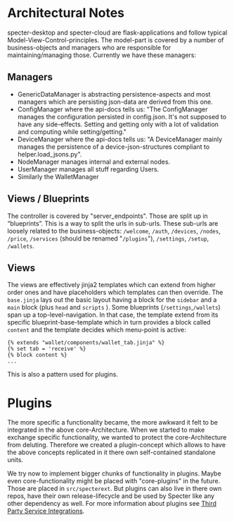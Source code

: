 # Architectural Notes

specter-desktop and specter-cloud are flask-applications and follow typical Model-View-Control-principles. The model-part is covered by a number of business-objects and managers who are responsible for maintaining/managing those. Currently we have these managers:

## Managers

* GenericDataManager is abstracting persistence-aspects and most managers which are persisting json-data are derived from this one.
* ConfigManager where the api-docs tells us: "The ConfigManager manages the configuration persisted in config.json. It's not supposed to have any side-effects. Setting and getting only with a lot of validation and computing while setting/getting."
* DeviceManager where the api-docs tells us: "A DeviceManager mainly manages the persistence of a device-json-structures compliant to helper.load_jsons.py".
* NodeManager manages internal and external nodes.
* UserManager manages all stuff regarding Users.
* Similarly the WalletManager
        
## Views / Blueprints
The controller is covered by "server_endpoints". Those are split up in “blueprints”. This is a way to split the urls in sub-urls. These sub-urls are loosely related to the business-objects: `/welcome`, `/auth`, `/devices`, `/nodes`, `/price`, `/services` (should be renamed "`/plugins`"), `/settings`, `/setup`, `/wallets`.

## Views
The views are effectively jinja2 templates which can extend from higher order ones and have placeholders which templates can then override. The `base.jinja` lays out the basic layout having a block for the `sidebar` and a `main` block (plus `head` and `scripts` ). Some blueprints (`/settings`,`/wallets`) span up a top-level-navigation. In that case, the template extend from its specific blueprint-base-template which in turn provides a block called `content` and the template decides which menu-point is active:
```
{% extends "wallet/components/wallet_tab.jinja" %}
{% set tab = 'receive' %}
{% block content %}
...
```
This is also a pattern used for plugins.

# Plugins

The more specific a functionality became, the more awkward it felt to be integrated in the above core-Architecture. When we started to make exchange specific functionality, we wanted to protect the core-Architecture from deluting. Therefore we created a plugin-concept which allows to have the above concepts replicated in it there own self-contained standalone units.

We try now to implement bigger chunks of functionality in plugins. Maybe even core-functionality might be placed with "core-plugins" in the future. Those are placed in `src/specterext`. But plugins can also live in there own repos, have their own release-lifecycle and be used by Specter like any other dependency as well. For more information about plugins see [Third Party Service Integrations](./services/services.md).
